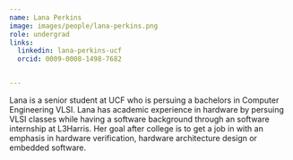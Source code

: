 ```yaml
---
name: Lana Perkins
image: images/people/lana-perkins.png
role: undergrad
links:
  linkedin: lana-perkins-ucf
  orcid: 0009-0008-1498-7682


---
```


Lana is a senior student at UCF who is persuing a bachelors in Computer Engineering VLSI. Lana has academic experience in hardware by persuing VLSI
classes while having a software background through an software internship at L3Harris. Her goal after college is to get a job in with an emphasis
in hardware verification, hardware architecture design or embedded software.
